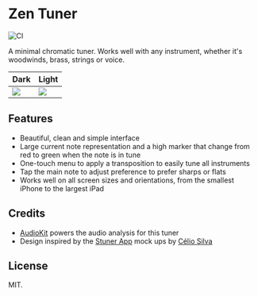 # Zen Tuner

![CI](https://github.com/jpsim/ZenTuner/workflows/CI/badge.svg)

A minimal chromatic tuner. Works well with any instrument, whether it's
woodwinds, brass, strings or voice.

| Dark | Light |
| - | - |
| ![](images/zentuner-ios-dark.png) | ![](images/zentuner-ios-light.png) |

## Features

* Beautiful, clean and simple interface
* Large current note representation and a high marker that change from
  red to green when the note is in tune
* One-touch menu to apply a transposition to easily tune all instruments
* Tap the main note to adjust preference to prefer sharps or flats
* Works well on all screen sizes and orientations, from the smallest
  iPhone to the largest iPad

## Credits

* [AudioKit][audiokit] powers the audio analysis for this tuner
* Design inspired by the [Stuner App][stuner] mock ups by [Célio Silva][celio]

## License

MIT.

[audiokit]: https://audiokit.io
[stuner]: https://www.behance.net/gallery/77749403/Stuner-App
[celio]: https://www.behance.net/celiosilva
